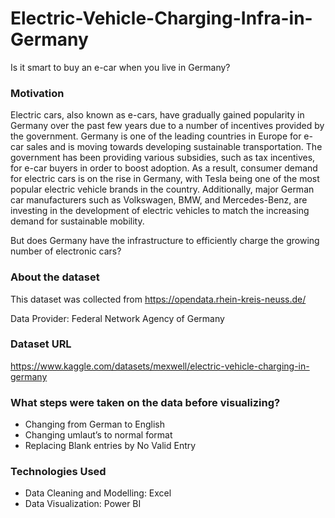# Electric-Vehicle-Charging-Infra-in-Germany
Is it smart to buy an e-car when you live in Germany?

### Motivation
Electric cars, also known as e-cars, have gradually gained popularity in Germany over the past few years due to a number of incentives provided by the government. Germany is one of the leading countries in Europe for e-car sales and is moving towards developing sustainable transportation. The government has been providing various subsidies, such as tax incentives, for e-car buyers in order to boost adoption. As a result, consumer demand for electric cars is on the rise in Germany, with Tesla being one of the most popular electric vehicle brands in the country. Additionally, major German car manufacturers such as Volkswagen, BMW, and Mercedes-Benz, are investing in the development of electric vehicles to match the increasing demand for sustainable mobility.

But does Germany have the infrastructure to efficiently charge the growing number of electronic cars?

### About the dataset
This dataset was collected from https://opendata.rhein-kreis-neuss.de/

Data Provider: Federal Network Agency of Germany

### Dataset URL
https://www.kaggle.com/datasets/mexwell/electric-vehicle-charging-in-germany

### What steps were taken on the data before visualizing?
- Changing from German to English
- Changing umlaut’s to normal format
- Replacing Blank entries by  No Valid Entry

### Technologies Used
- Data Cleaning and Modelling: Excel
- Data Visualization: Power BI
